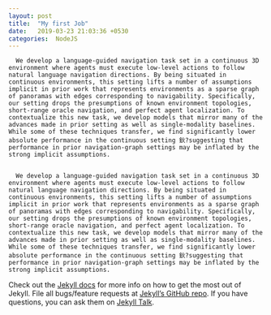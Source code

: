 ```yaml
---
layout: post
title:  "My first Job"
date:   2019-03-23 21:03:36 +0530
categories:  NodeJS
---
```


      We develop a language-guided navigation task set in a continuous 3D environment where agents must execute low-level actions to follow natural language navigation directions. By being situated in continuous environments, this setting lifts a number of assumptions implicit in prior work that represents environments as a sparse graph of panoramas with edges corresponding to navigability. Specifically, our setting drops the presumptions of known environment topologies, short-range oracle navigation, and perfect agent localization. To contextualize this new task, we develop models that mirror many of the advances made in prior setting as well as single-modality baselines. While some of these techniques transfer, we find significantly lower absolute performance in the continuous setting 鈥?suggesting that performance in prior navigation-graph settings may be inflated by the strong implicit assumptions.

```

```

      We develop a language-guided navigation task set in a continuous 3D environment where agents must execute low-level actions to follow natural language navigation directions. By being situated in continuous environments, this setting lifts a number of assumptions implicit in prior work that represents environments as a sparse graph of panoramas with edges corresponding to navigability. Specifically, our setting drops the presumptions of known environment topologies, short-range oracle navigation, and perfect agent localization. To contextualize this new task, we develop models that mirror many of the advances made in prior setting as well as single-modality baselines. While some of these techniques transfer, we find significantly lower absolute performance in the continuous setting 鈥?suggesting that performance in prior navigation-graph settings may be inflated by the strong implicit assumptions.

Check out the [Jekyll docs][jekyll-docs] for more info on how to get the most out of Jekyll. File all bugs/feature requests at [Jekyll’s GitHub repo][jekyll-gh]. If you have questions, you can ask them on [Jekyll Talk][jekyll-talk].

[jekyll-docs]: https://jekyllrb.com/docs/home
[jekyll-gh]:   https://github.com/jekyll/jekyll
[jekyll-talk]: https://talk.jekyllrb.com/
